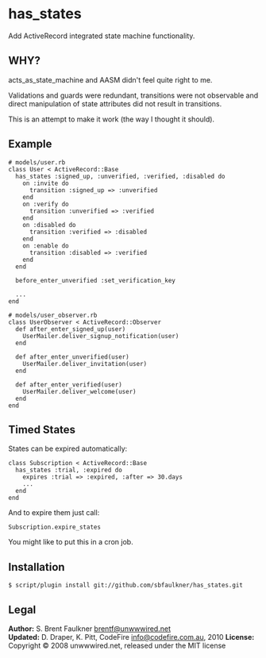 # has\_states

Add ActiveRecord integrated state machine functionality.

## WHY?

acts\_as\_state\_machine and AASM didn't feel quite right to me.

Validations and guards were redundant, transitions were not observable and
direct manipulation of state attributes did not result in transitions.

This is an attempt to make it work (the way I thought it should).

## Example

    # models/user.rb
    class User < ActiveRecord::Base
      has_states :signed_up, :unverified, :verified, :disabled do
        on :invite do
          transition :signed_up => :unverified
        end
        on :verify do
          transition :unverified => :verified
        end
        on :disabled do
          transition :verified => :disabled
        end
        on :enable do
          transition :disabled => :verified
        end
      end

      before_enter_unverified :set_verification_key
      
      ...
    end
    
    # models/user_observer.rb
    class UserObserver < ActiveRecord::Observer
      def after_enter_signed_up(user)
        UserMailer.deliver_signup_notification(user)
      end

      def after_enter_unverified(user)
        UserMailer.deliver_invitation(user)
      end

      def after_enter_verified(user)
        UserMailer.deliver_welcome(user)
      end
    end

## Timed States

States can be expired automatically:

    class Subscription < ActiveRecord::Base
      has_states :trial, :expired do
        expires :trial => :expired, :after => 30.days
        ...
      end
    end

And to expire them just call:

    Subscription.expire_states

You might like to put this in a cron job.

## Installation

    $ script/plugin install git://github.com/sbfaulkner/has_states.git

## Legal

**Author:** S. Brent Faulkner <brentf@unwwwired.net>  
**Updated:** D. Draper, K. Pitt, CodeFire <info@codefire.com.au>, 2010
**License:** Copyright &copy; 2008 unwwwired.net, released under the MIT license
